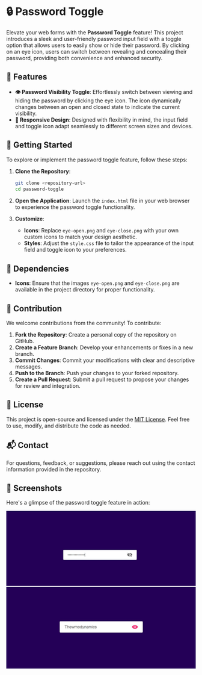 # 🔒 Password Toggle

Elevate your web forms with the **Password Toggle** feature! This project introduces a sleek and user-friendly password input field with a toggle option that allows users to easily show or hide their password. By clicking on an eye icon, users can switch between revealing and concealing their password, providing both convenience and enhanced security.

## 🌟 Features

- **👁️ Password Visibility Toggle**: Effortlessly switch between viewing and hiding the password by clicking the eye icon. The icon dynamically changes between an open and closed state to indicate the current visibility.
- **📱 Responsive Design**: Designed with flexibility in mind, the input field and toggle icon adapt seamlessly to different screen sizes and devices.

## 🚀 Getting Started

To explore or implement the password toggle feature, follow these steps:

1. **Clone the Repository**:

   ```bash
   git clone <repository-url>
   cd password-toggle
   ```

2. **Open the Application**:
   Launch the `index.html` file in your web browser to experience the password toggle functionality.

3. **Customize**:
   - **Icons**: Replace `eye-open.png` and `eye-close.png` with your own custom icons to match your design aesthetic.
   - **Styles**: Adjust the `style.css` file to tailor the appearance of the input field and toggle icon to your preferences.

## 🔧 Dependencies

- **Icons**: Ensure that the images `eye-open.png` and `eye-close.png` are available in the project directory for proper functionality.

## 🤝 Contribution

We welcome contributions from the community! To contribute:

1. **Fork the Repository**: Create a personal copy of the repository on GitHub.
2. **Create a Feature Branch**: Develop your enhancements or fixes in a new branch.
3. **Commit Changes**: Commit your modifications with clear and descriptive messages.
4. **Push to the Branch**: Push your changes to your forked repository.
5. **Create a Pull Request**: Submit a pull request to propose your changes for review and integration.

## 📜 License

This project is open-source and licensed under the [MIT License](LICENSE). Feel free to use, modify, and distribute the code as needed.

## 📬 Contact

For questions, feedback, or suggestions, please reach out using the contact information provided in the repository.

## 📸 Screenshots

Here's a glimpse of the password toggle feature in action:

![Password Toggle Example](https://github.com/shamshubham/toggle-password/blob/master/screenShots/Capture.JPG)
![Password Toggle Example](https://github.com/shamshubham/toggle-password/blob/master/screenShots/Capture1.JPG)
